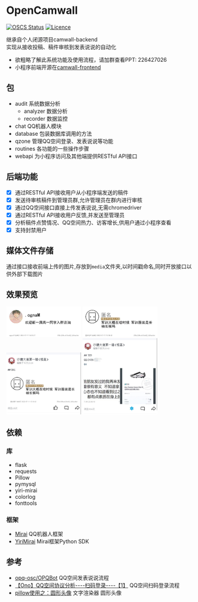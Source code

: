 # OpenCamwall

[![OSCS Status](https://www.oscs1024.com/platform/badge//RockChinQ/OpenCamwall.git.svg?size=small)](https://www.murphysec.com/dr/SB70LFWPato6GXzInU)
[![Licence](https://img.shields.io/github/license/RockChinQ/OpenCamwall)](https://github.com/RockChinQ/OpenCamwall/blob/master/LICENSE)

继承自个人闭源项目camwall-backend  
实现从接收投稿、稿件审核到发表说说的自动化

- 欲粗略了解此系统功能及使用流程，请加群查看PPT: 226427026
- 小程序前端开源在[camwall-frontend](https://github.com/CamBoard/camwall-frontend)

## 包

- audit 系统数据分析
  - analyzer 数据分析
  - recorder 数据监控
- chat QQ机器人模块
- database 包装数据库调用的方法
- qzone 管理QQ空间登录、发表说说等功能
- routines 各功能的一些操作步骤
- webapi 为小程序访问及其他端提供RESTful API接口

## 后端功能

- [x] 通过RESTful API接收用户从小程序端发送的稿件  
- [x] 发送待审核稿件到管理员群,允许管理员在群内进行审核  
- [x] 通过QQ空间接口直接上传发表说说,无需chromedriver  
- [x] 通过RESTful API接收用户反馈,并发送至管理员  
- [x] 分析稿件点赞情况、QQ空间热力、访客增长,供用户通过小程序查看  
- [x] 支持封禁用户  

## 媒体文件存储

通过接口接收前端上传的图片,存放到`media`文件夹,以时间戳命名,同时开放接口以供外部下载图片

## 效果预览

<img alt="稿件文字渲染" src="docs/res/render.jpg" title="&#39;稿件文字渲染&#39;" width="200"/>
<img alt="稿件文字渲染(匿名)" src="docs/res/render_anonymous.jpg" title="&#39;稿件文字渲染(匿名)&#39;" width="200"/>
<img alt="发表说说" src="docs/res/emotion.jpg" title="&#39;发表说说&#39;" width="200"/>
<img alt="发表说说(带图)" src="docs/res/emotion_image.jpg" title="&#39;发表说说(带图)&#39;" width="200"/>

## 依赖

### 库

* flask
* requests
* Pillow
* pymysql
* yiri-mirai
* colorlog
* fonttools

### 框架

* [Mirai](https://github.com/mamoe/mirai) QQ机器人框架
* [YiriMirai](https://github.com/YiriMiraiProject/YiriMirai) Mirai框架Python SDK

## 参考

* [opq-osc/OPQBot](https://github.com/opq-osc/OPQBot) QQ空间发表说说流程
* [【Ono】QQ空间协议分析----扫码登录----【1】](https://www.52pojie.cn/thread-1022123-1-1.html) QQ空间扫码登录流程
* [pillow使用之：圆形头像](https://www.jianshu.com/p/cdea3ba63cd7) 文字渲染器 圆形头像
